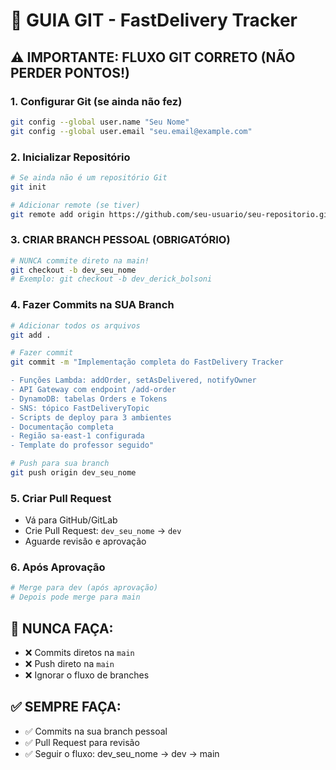 # 🔧 GUIA GIT - FastDelivery Tracker

## ⚠️ IMPORTANTE: FLUXO GIT CORRETO (NÃO PERDER PONTOS!)

### 1. **Configurar Git (se ainda não fez)**
```bash
git config --global user.name "Seu Nome"
git config --global user.email "seu.email@example.com"
```

### 2. **Inicializar Repositório**
```bash
# Se ainda não é um repositório Git
git init

# Adicionar remote (se tiver)
git remote add origin https://github.com/seu-usuario/seu-repositorio.git
```

### 3. **CRIAR BRANCH PESSOAL (OBRIGATÓRIO)**
```bash
# NUNCA commite direto na main!
git checkout -b dev_seu_nome
# Exemplo: git checkout -b dev_derick_bolsoni
```

### 4. **Fazer Commits na SUA Branch**
```bash
# Adicionar todos os arquivos
git add .

# Fazer commit
git commit -m "Implementação completa do FastDelivery Tracker

- Funções Lambda: addOrder, setAsDelivered, notifyOwner
- API Gateway com endpoint /add-order
- DynamoDB: tabelas Orders e Tokens
- SNS: tópico FastDeliveryTopic
- Scripts de deploy para 3 ambientes
- Documentação completa
- Região sa-east-1 configurada
- Template do professor seguido"

# Push para sua branch
git push origin dev_seu_nome
```

### 5. **Criar Pull Request**
- Vá para GitHub/GitLab
- Crie Pull Request: `dev_seu_nome` → `dev`
- Aguarde revisão e aprovação

### 6. **Após Aprovação**
```bash
# Merge para dev (após aprovação)
# Depois pode merge para main
```

## 🚨 **NUNCA FAÇA:**
- ❌ Commits diretos na `main`
- ❌ Push direto na `main`
- ❌ Ignorar o fluxo de branches

## ✅ **SEMPRE FAÇA:**
- ✅ Commits na sua branch pessoal
- ✅ Pull Request para revisão
- ✅ Seguir o fluxo: dev_seu_nome → dev → main

